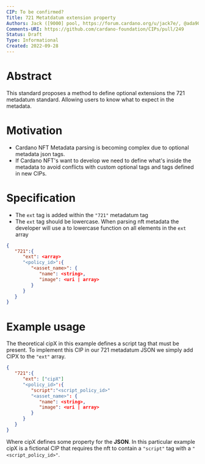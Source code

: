 ```yaml
---
CIP: To be confirmed?
Title: 721 Metatdatum extension property
Authors: Jack ([9000] pool, https://forum.cardano.org/u/jack7e/, @ada9000_ twitter)
Comments-URI: https://github.com/cardano-foundation/CIPs/pull/249
Status: Draft
Type: Informational
Created: 2022-09-28
---
```


# Abstract

This standard proposes a method to define optional extensions the 721 metadatum standard. Allowing users to know what to expect in the metadata.

# Motivation

- Cardano NFT Metadata parsing is becoming complex due to optional metadata json tags.
- If Cardano NFT's want to develop we need to define what's inside the metadata to avoid conflicts with custom optional tags and tags defined in new CIPs.

# Specification

- The `ext` tag is added within the `"721"` metadatum tag
- The `ext` tag should be lowercase. When parsing nft metadata the developer will use a to lowercase function on all elements in the `ext` array

```json
{
   "721":{
      "ext": <array>
      "<policy_id>":{
         "<asset_name>": {
            "name": <string>,
            "image": <uri | array>
         }
      }
   }
}
```

# Example usage

The theoretical cipX in this example defines a script tag that must be present. To implement this CIP in our 721 metadatum JSON we simply add CIPX to the `"ext"` array.

```json
{
   "721":{
      "ext": ["cipX"]
      "<policy_id>":{
         "script":"<script_policy_id>"
         "<asset_name>": {
            "name": <string>,
            "image": <uri | array>
         }
      }
   }
}
```

Where cipX defines some property for the **JSON**. In this particular example cipX is a fictional CIP that requires the nft to contain a `"script"` tag with a `"<script_policy_id>"`.

